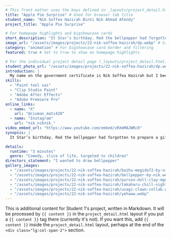 ```yaml
---
# This front matter uses the keys defined in _layouts/project_detail.html
title: "Apple Pie Surprise" # Used for browser tab title
student_name: "Nik Soffea Hazirah Binti Nik Ahmad Afendy"
project_title: "Apple Pie Surprise"

# For homepage highlights and bigshowcase cards
short_description: "It Star’s birthday. Red the bellpepper had forgotten to prepare a gift for his dear friend. His sister suggested a homemade apple pie. Will this birthday gift turn out fine?"
image_url: "/assets/images/projects/22-nik-soffea-hazirah/dp.webp" # Card image
category: "animation" # For bigshowcase card border and filtering
featured: true # Set to true to show on homepage highlights

# For the individual project detail page (_layouts/project_detail.html)
student_photo_url: "/assets/images/projects/22-nik-soffea-hazirah/dp.webp"
introduction: |
  My name on the government certificate is Nik Soffea Hazirah but I been using Nik and spec as name to go by these days. I like special effects genre, drawings and dolls collecting.
skills:
  - "Paint tool sai"
  - "Clip Studio Paint"
  - "Adobe After Effects"
  - "Adobe Premiere Pro"
online_links:
  - name: "X"
    url: "@ciuman_mati420"
  - name: "Instagram"
    url: "nik_niknik_"
video_embed_url: "https://www.youtube.com/embed/vRXmMAJWRc0"
synopsis: |
  It Star’s birthday. Red the bellpepper had forgotten to prepare a gift for his dear friend. His sister suggested a homemade apple pie. Will this birthday gift turn out fine?

details:
  runtime: "3 minutes"
  genre: "Comedy, slice of life, targeted to children"
directors_statement: "I wanted to draw bellpepper"
gallery_images:
  - "/assets/images/projects/22-nik-soffea-hazirah/baihu-megido72-by-nik.webp"
  - "/assets/images/projects/22-nik-soffea-hazirah/bellpepper-by-nik.webp"
  - "/assets/images/projects/22-nik-soffea-hazirah/purson-doll-clay-mgd-72-by-nik.webp"
  - "/assets/images/projects/22-nik-soffea-hazirah/takaharu-chill-night.webp"
  - "/assets/images/projects/22-nik-soffea-hazirah/usagi-clown-collab.webp"
  - "/assets/images/projects/22-nik-soffea-hazirah/yehaww.webp"
---
```

<!-- You can add more content here in Markdown if needed, it will appear after the gallery -->
This is additional content for Student 1's project, written in Markdown.
It will be processed by `{{ content }}` in the `project_detail.html` layout if you put a `{{ content }}` tag there (currently it's not).
If you want this, add `{{ content }}` inside the `project_detail.html` layout, perhaps at the end of the `<div class="lg:col-span-2">` section.